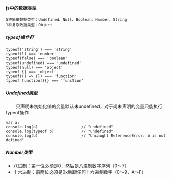 #### js中的数据类型

    5种简单数据类型：Undefined、Null、Boolean、Number、String
    1种复杂数据类型：Object

##### typeof操作符
    typeof('string') === 'string'
    typeof(1) === 'number'
    typeof(false) === 'boolean'
    typeof(undefined) === 'undefined'
    typeof(null) === 'object'
    typeof {} === 'object'
    typeof(() => {}) === 'function'
    typeof function(){} === 'function'

##### Undefined类型

&nbsp;&nbsp;&nbsp;&nbsp;&nbsp;&nbsp;&nbsp;&nbsp;只声明未初始化值的变量默认未undefined，对于尚未声明的变量只能执行typeof操作

    var a;
    console.log(a)                   // "undefined"
    console.log(typeof b)            // "undefined"
    console.log(b)                   // "Uncaught ReferenceError: b is not defined"

##### Number类型

* 八进制：第一位必须是0，然后是八进制数字序列（0～7）
* 十六进制：前两位必须是0x后跟任何十六进制数字（0～9，A～F）